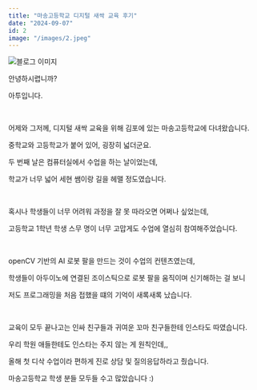 ```yaml
---
title: "마송고등학교 디지털 새싹 교육 후기"
date: "2024-09-07"
id: 2
image: "/images/2.jpeg"
---
```


![블로그 이미지](/images/2.jpeg)

안녕하시렵니까?

아투입니다.

<br/>

어제와 그저께, 디지털 새싹 교육을 위해 김포에 있는 마송고등학교에 다녀왔습니다.

중학교와 고등학교가 붙어 있어, 굉장히 넓더군요.

두 번째 날은 컴퓨터실에서 수업을 하는 날이었는데,

학교가 너무 넓어 세현 쌤이랑 길을 헤맬 정도였습니다.

<br/>

혹시나 학생들이 너무 어려워 과정을 잘 못 따라오면 어쩌나 싶었는데,

고등학교 1학년 학생 스무 명이 너무 고맙게도 수업에 열심히 참여해주었습니다.

<br/>

openCV 기반의 AI 로봇 팔을 만드는 것이 수업의 컨텐츠였는데,

학생들이 아두이노에 연결된 조이스틱으로 로봇 팔을 움직이며 신기해하는 걸 보니

저도 프로그래밍을 처음 접했을 떄의 기억이 새록새록 났습니다.

<br/>

교육이 모두 끝나고는 인싸 친구들과 귀여운 꼬마 친구들한테 인스타도 따였습니다.

우리 학원 애들한테도 인스타는 주지 않는 게 원칙인데,, 

올해 첫 디삭 수업이라 편하게 진로 상담 및 질의응답하라고 줬습니다.

마송고등학교 학생 분들 모두들 수고 많았습니다 :)